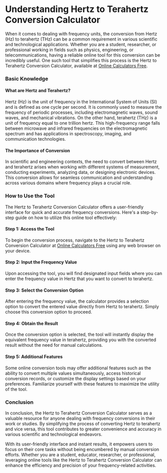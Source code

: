Understanding Hertz to Terahertz Conversion Calculator
======================================================

When it comes to dealing with frequency units, the conversion from Hertz (Hz) to terahertz (THz) can be a common requirement in various scientific and technological applications. Whether you are a student, researcher, or professional working in fields such as physics, engineering, or telecommunications, having a reliable online tool for this conversion can be incredibly useful. One such tool that simplifies this process is the Hertz to Terahertz Conversion Calculator, available at [Online Calculators Free](https://www.onlinecalculatorsfree.com/convert/hertz-to-terahertz.html).

### Basic Knowledge

#### What are Hertz and Terahertz?

Hertz (Hz) is the unit of frequency in the International System of Units (SI) and is defined as one cycle per second. It is commonly used to measure the frequency of periodic processes, including electromagnetic waves, sound waves, and mechanical vibrations. On the other hand, terahertz (THz) is a unit of frequency equal to one trillion hertz. This high-frequency range falls between microwave and infrared frequencies on the electromagnetic spectrum and has applications in spectroscopy, imaging, and communication technologies.

#### The Importance of Conversion

In scientific and engineering contexts, the need to convert between Hertz and terahertz arises when working with different systems of measurement, conducting experiments, analyzing data, or designing electronic devices. This conversion allows for seamless communication and understanding across various domains where frequency plays a crucial role.

### How to Use the Tool

The Hertz to Terahertz Conversion Calculator offers a user-friendly interface for quick and accurate frequency conversions. Here's a step-by-step guide on how to utilize this online tool effectively:

#### Step 1: Access the Tool

To begin the conversion process, navigate to the Hertz to Terahertz Conversion Calculator at [Online Calculators Free](https://www.onlinecalculatorsfree.com/convert/hertz-to-terahertz.html) using any web browser on your device.

#### Step 2: Input the Frequency Value

Upon accessing the tool, you will find designated input fields where you can enter the frequency value in Hertz that you want to convert to terahertz.

#### Step 3: Select the Conversion Option

After entering the frequency value, the calculator provides a selection option to convert the entered value directly from Hertz to terahertz. Simply choose this conversion option to proceed.

#### Step 4: Obtain the Result

Once the conversion option is selected, the tool will instantly display the equivalent frequency value in terahertz, providing you with the converted result without the need for manual calculations.

#### Step 5: Additional Features

Some online conversion tools may offer additional features such as the ability to convert multiple values simultaneously, access historical conversion records, or customize the display settings based on your preferences. Familiarize yourself with these features to maximize the utility of the tool.

### Conclusion

In conclusion, the Hertz to Terahertz Conversion Calculator serves as a valuable resource for anyone dealing with frequency conversions in their work or studies. By simplifying the process of converting Hertz to terahertz and vice versa, this tool contributes to greater convenience and accuracy in various scientific and technological endeavors.

With its user-friendly interface and instant results, it empowers users to focus on their core tasks without being encumbered by manual conversion efforts. Whether you are a student, educator, researcher, or professional, leveraging online tools like the Hertz to Terahertz Conversion Calculator can enhance the efficiency and precision of your frequency-related activities.